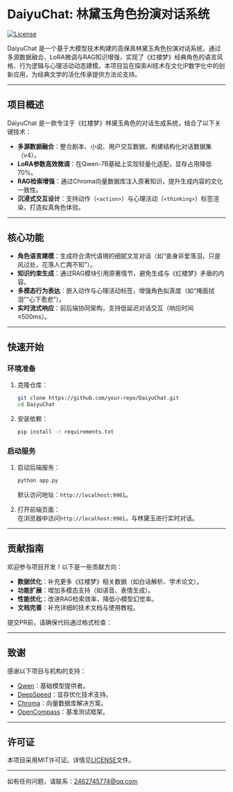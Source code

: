 # DaiyuChat: 林黛玉角色扮演对话系统  

[![License](https://img.shields.io/badge/license-MIT-blue.svg)](LICENSE)  

DaiyuChat 是一个基于大模型技术构建的高保真林黛玉角色扮演对话系统，通过多源数据融合、LoRA微调与RAG知识增强，实现了《红楼梦》经典角色的语言风格、行为逻辑与心理活动动态建模。本项目旨在探索AI技术在文化IP数字化中的创新应用，为经典文学的活化传承提供方法论支持。

---

## 项目概述  

DaiyuChat 是一款专注于《红楼梦》林黛玉角色的对话生成系统，结合了以下关键技术：  

- **多源数据融合**：整合剧本、小说、用户交互数据，构建结构化对话数据集（v4）。  
- **LoRA参数高效微调**：在Qwen-7B基础上实现轻量化适配，显存占用降低70%。  
- **RAG检索增强**：通过Chroma向量数据库注入原著知识，提升生成内容的文化一致性。  
- **沉浸式交互设计**：支持动作（`<action>`）与心理活动（`<thinking>`）标签渲染，打造拟真角色体验。  

---

## 核心功能  

- **角色语言建模**：生成符合清代语境的细腻文言对话（如“妾身非爱落泪，只是风过处，花落人亡两不知”）。  
- **知识约束生成**：通过RAG模块引用原著情节，避免生成与《红楼梦》矛盾的内容。  
- **多模态行为表达**：嵌入动作与心理活动标签，增强角色拟真度（如“掩面拭泪”“心下愈悲”）。  
- **实时流式响应**：前后端协同架构，支持低延迟对话交互（响应时间≤500ms）。  

---

## 快速开始  

### 环境准备  

1. 克隆仓库：  
   ```bash
   git clone https://github.com/your-repo/DaiyuChat.git
   cd DaiyuChat
   ```

2. 安装依赖：  
   ```bash
   pip install -r requirements.txt
   ```

### 启动服务  

1. 启动后端服务：  
   ```bash
   python app.py
   ```
   默认访问地址：`http://localhost:9981`。  

2. 打开前端页面：  
   在浏览器中访问`http://localhost:9981`，与林黛玉进行实时对话。  

---

## 贡献指南  

欢迎参与项目开发！以下是一些贡献方向：  

- **数据优化**：补充更多《红楼梦》相关数据（如白话解析、学术论文）。  
- **功能扩展**：增加多模态支持（如语音、表情生成）。  
- **性能优化**：改进RAG检索效率，降低小模型幻觉率。  
- **文档完善**：补充详细的技术文档与使用教程。  

提交PR前，请确保代码通过格式检查：  

---

## 致谢  

感谢以下项目与机构的支持：  

- [Qwen](https://github.com/QwenLM/Qwen)：基础模型提供者。  
- [DeepSpeed](https://www.deepspeed.ai/)：显存优化技术支持。  
- [Chroma](https://www.trychroma.com/)：向量数据库解决方案。  
- [OpenCompass](https://github.com/open-compass/opencompass)：基准测试框架。  

---

## 许可证  

本项目采用MIT许可证。详情见[LICENSE](LICENSE)文件。  

--- 

如有任何问题，请联系：2462745774@qq.com
